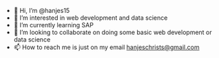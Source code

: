 - 👋 Hi, I’m @hanjes15
- 👀 I’m interested in web development and data science
- 🌱 I’m currently learning SAP
- 💞️ I’m looking to collaborate on doing some basic web development or data science
- 📫 How to reach me is just on my email hanjeschrists@gmail.com

<!---
hanjes15/hanjes15 is a ✨ special ✨ repository because its `README.md` (this file) appears on your GitHub profile.
You can click the Preview link to take a look at your changes.
--->
